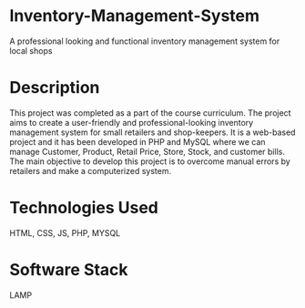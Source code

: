 # Inventory-Management-System
A professional looking and functional inventory management system for local shops

# Description
This project was completed as a part of the course curriculum. The project aims to create a user-friendly and professional-looking inventory management system for small retailers and shop-keepers. It is a web-based project and it has been developed in PHP and MySQL where we can manage Customer, Product, Retail Price, Store, Stock, and customer bills. The main objective to develop this project is to overcome manual errors by retailers and make a computerized system.

# Technologies Used
HTML, CSS, JS, PHP, MYSQL

# Software Stack
LAMP
